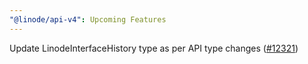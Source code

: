 ```yaml
---
"@linode/api-v4": Upcoming Features
---
```


Update LinodeInterfaceHistory type as per API type changes ([#12321](https://github.com/linode/manager/pull/12321))
